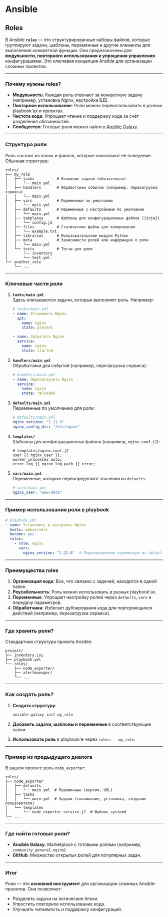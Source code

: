 # Ansible
## Roles

В Ansible **`roles`** — это структурированные наборы файлов, которые группируют задачи, шаблоны, переменные и другие элементы для выполнения конкретной функции. Они предназначены для **модульности, повторного использования и упрощения управления** конфигурациями. Это ключевая концепция Ansible для организации сложных проектов.

---

### **Почему нужны roles?**
- **Модульность**: Каждая роль отвечает за конкретную задачу (например, установка Nginx, настройка БД).
- **Повторное использование**: Роли можно переиспользовать в разных playbook'ах и проектах.
- **Чистота кода**: Упрощает чтение и поддержку кода за счёт разделения обязанностей.
- **Сообщество**: Готовые роли можно найти в [Ansible Galaxy](https://galaxy.ansible.com/).

---

### **Структура роли**
Роль состоит из папок и файлов, которые описывают её поведение. Обычная структура:

```plaintext
roles/
├── my_role
│   ├── tasks          # Основные задачи (обязательно)
│   │   └── main.yml
│   ├── handlers       # Обработчики событий (например, перезагрузка сервиса)
│   │   └── main.yml
│   ├── vars           # Переменные по умолчанию
│   │   └── main.yml
│   ├── defaults       # Переменные с настройками по умолчанию
│   │   └── main.yml
│   ├── templates      # Шаблоны для конфигурационных файлов (Jinja2)
│   │   └── config.j2
│   ├── files          # Статические файлы для копирования
│   │   └── example.txt
│   ├── libraries      # Пользовательские модули Python
│   ├── meta           # Зависимости ролей или информация о роли
│   │   └── main.yml
│   └── tests          # Тесты для роли
│       └── inventory
│       └── test.yml
└── another_role
    └── ...
```

---

### **Ключевые части роли**
1. **`tasks/main.yml`**  
   Здесь описываются задачи, которые выполняет роль. Например:
   ```yaml
   # tasks/main.yml
   - name: Установить Nginx
     apt:
       name: nginx
       state: present

   - name: Запустить Nginx
     service:
       name: nginx
       state: started
   ```

2. **`handlers/main.yml`**  
   Обработчики для событий (например, перезагрузка сервиса):
   ```yaml
   # handlers/main.yml
   - name: Перезагрузить Nginx
     service:
       name: nginx
       state: reloaded
   ```

3. **`defaults/main.yml`**  
   Переменные по умолчанию для роли:
   ```yaml
   # defaults/main.yml
   nginx_version: "1.21.3"
   nginx_config_dir: "/etc/nginx"
   ```

4. **`templates/`**  
   Шаблоны для конфигурационных файлов (например, `nginx.conf.j2`):
   ```jinja2
   # templates/nginx.conf.j2
   user {{ nginx_user }};
   worker_processes auto;
   error_log {{ nginx_log_path }} error;
   ```

5. **`vars/main.yml`**  
   Переменные, которые переопределяют значения из `defaults`:
   ```yaml
   # vars/main.yml
   nginx_user: "www-data"
   ```

---

### **Пример использования роли в playbook**
```yaml
# playbook.yml
- name: Установить и настроить Nginx
  hosts: webservers
  become: yes
  roles:
    - role: nginx
      vars:
        nginx_version: "1.22.0"  # Переопределяем переменную из defaults
```

---

### **Преимущества roles**
1. **Организация кода**: Все, что связано с задачей, находится в одной папке.
2. **Реусабельность**: Роль можно использовать в разных playbook'ах.
3. **Переменные**: Упрощает настройку ролей через `defaults`, `vars` и передачу параметров.
4. **Обработчики**: Избегает дублирования кода для повторяющихся действий (например, перезагрузка сервиса).

---

### **Где хранить роли?**
Стандартная структура проекта Ansible:
```plaintext
project/
├── inventory.ini
├── playbook.yml
└── roles/
    ├── node_exporter/
    ├── alertmanager/
    └── ...
```

---

### **Как создать роль?**
1. **Создать структуру**:
   ```bash
   ansible-galaxy init my_role
   ```

2. **Добавить задачи, шаблоны и переменные** в соответствующие папки.

3. **Использовать роль** в playbook'е через `roles: - my_role`.

---

### **Пример из предыдущего диалога**
В вашем проекте роль `node_exporter`:
```plaintext
roles/
├── node_exporter
│   ├── defaults
│   │   └── main.yml  # Переменные (версия, URL)
│   ├── tasks
│   │   └── main.yml  # Задачи (скачивание, установка, создание пользователя)
│   └── templates
│       └── node_exporter.service.j2  # Шаблон systemd
└── ...
```

---

### **Где найти готовые роли?**
- **Ansible Galaxy**: Marketplace с готовыми ролями (например, `community.general.nginx`).
- **GitHub**: Множество открытых ролей для популярных задач.

---

### **Итог**
Роли — это **основной инструмент** для организации сложных Ansible-проектов. Они позволяют:
- Разделить задачи на логические блоки.
- Упростить повторное использование кода.
- Улучшить читаемость и поддержку конфигураций.
